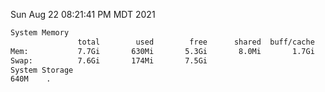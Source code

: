 Sun Aug 22 08:21:41 PM MDT 2021
```bash
System Memory
               total        used        free      shared  buff/cache   available
Mem:           7.7Gi       630Mi       5.3Gi       8.0Mi       1.7Gi       6.7Gi
Swap:          7.6Gi       174Mi       7.5Gi
System Storage
640M	.
```

